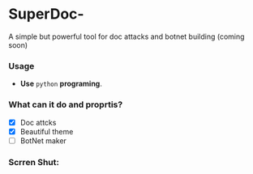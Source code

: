 # SuperDoc-
A simple but powerful tool for doc attacks and botnet building (coming soon) 

### Usage
- **Use** `python` **programing**.

### What can it do and proprtis?
- [x] Doc attcks
- [x] Beautiful theme
- [ ] BotNet maker

### Scrren Shut:

